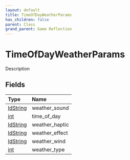 ```yaml
---
layout: default
title: TimeOfDayWeatherParams
has_children: false
parent: Class
grand_parent: Game Reflection
---
```

# TimeOfDayWeatherParams
Description 

## Fields
| Type | Name |
|:-------------|:--------------|
| [IdString](/game-reflection/components/id_string.md) | weather_sound |
| [int](/game-reflection/enums/int.md) | time_of_day |
| [IdString](/game-reflection/components/id_string.md) | weather_haptic |
| [IdString](/game-reflection/components/id_string.md) | weather_effect |
| [IdString](/game-reflection/components/id_string.md) | weather_wind |
| [int](/game-reflection/enums/int.md) | weather_type |
